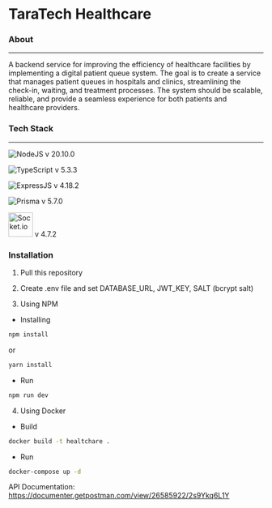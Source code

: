 # TaraTech Healthcare

### About

---

A backend service for improving the efficiency of healthcare facilities by implementing a digital patient queue system. The goal is to create a service that manages patient queues in hospitals and clinics, streamlining the check-in, waiting, and treatment processes. The system should be scalable, reliable, and provide a seamless experience for both patients and healthcare providers.

### Tech Stack

---

![NodeJS](https://skillicons.dev/icons?i=nodejs) v 20.10.0

![TypeScript](https://skillicons.dev/icons?i=ts) v 5.3.3

![ExpressJS](https://skillicons.dev/icons?i=expressjs) v 4.18.2

![Prisma](https://skillicons.dev/icons?i=prisma) v 5.7.0

<img src="https://cdn.icon-icons.com/icons2/2389/PNG/512/socket_io_logo_icon_144874.png" width = 48 alt="Socket.io"/> v 4.7.2

### Installation

1. Pull this repository

2. Create .env file and set DATABASE_URL, JWT_KEY, SALT (bcrypt salt)

3. Using NPM

- Installing

```cmd
npm install
```

or

```cmd
yarn install
```

- Run

```cmd
npm run dev
```

4. Using Docker

- Build

```cmd
docker build -t healtchare .
```

- Run

```cmd
docker-compose up -d
```

API Documentation: https://documenter.getpostman.com/view/26585922/2s9Ykq6L1Y
